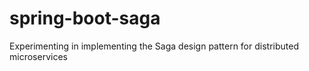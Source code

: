 # spring-boot-saga
Experimenting in implementing the Saga design pattern for distributed microservices
